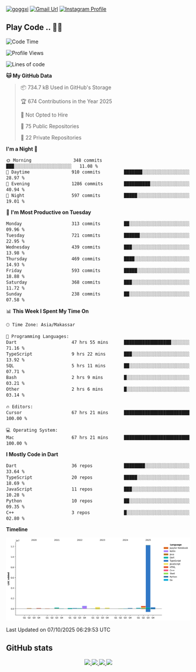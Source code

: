 [![goggxi](https://img.shields.io/badge/Portofolio-Goggxi-orange)](https://goggxi.github.io)
[![Gmail Url](https://img.shields.io/twitter/url?label=Goggxi@gmail.com&logo=gmail&style=social&url=http%3A%2F%2Fmailto%3Acontact.Goggxi@gmail.com)](mailto:Goggxi@gmail.com) [![Instagram Profile](https://img.shields.io/twitter/url?label=moh_rifkan&logo=instagram&style=social&url=https://www.instagram.com/moh_rifkan/)](https://www.instagram.com/moh_rifkan/)

## Play Code .. 💬🚀

<!-- [![Moh Rifkan GitHub stats](https://github-readme-stats.vercel.app/api?username=goggxi&count_private=true&show_icons=true&theme=dracula&custom_title=Goggxi%20Statistic%20🚀)](https://github.com/goggxi/goggxi)

[![Top Langs](https://github-readme-stats.vercel.app/api/top-langs/?username=goggxi&langs_count=8&layout=compact&show_icons=true&theme=dracula)](https://github.com/goggxi/goggxi) -->

<!--START_SECTION:waka-->
![Code Time](http://img.shields.io/badge/Code%20Time-4%2C672%20hrs%2046%20mins-blue)

![Profile Views](http://img.shields.io/badge/Profile%20Views-9-blue)

![Lines of code](https://img.shields.io/badge/From%20Hello%20World%20I%27ve%20Written-15.0%20million%20lines%20of%20code-blue)

**🐱 My GitHub Data** 

> 📦 734.7 kB Used in GitHub's Storage 
 > 
> 🏆 674 Contributions in the Year 2025
 > 
> 🚫 Not Opted to Hire
 > 
> 📜 75 Public Repositories 
 > 
> 🔑 22 Private Repositories 
 > 
**I'm a Night 🦉** 

```text
🌞 Morning                348 commits         ███░░░░░░░░░░░░░░░░░░░░░░   11.08 % 
🌆 Daytime                910 commits         ███████░░░░░░░░░░░░░░░░░░   28.97 % 
🌃 Evening                1286 commits        ██████████░░░░░░░░░░░░░░░   40.94 % 
🌙 Night                  597 commits         █████░░░░░░░░░░░░░░░░░░░░   19.01 % 
```
📅 **I'm Most Productive on Tuesday** 

```text
Monday                   313 commits         ██░░░░░░░░░░░░░░░░░░░░░░░   09.96 % 
Tuesday                  721 commits         ██████░░░░░░░░░░░░░░░░░░░   22.95 % 
Wednesday                439 commits         ███░░░░░░░░░░░░░░░░░░░░░░   13.98 % 
Thursday                 469 commits         ████░░░░░░░░░░░░░░░░░░░░░   14.93 % 
Friday                   593 commits         █████░░░░░░░░░░░░░░░░░░░░   18.88 % 
Saturday                 368 commits         ███░░░░░░░░░░░░░░░░░░░░░░   11.72 % 
Sunday                   238 commits         ██░░░░░░░░░░░░░░░░░░░░░░░   07.58 % 
```


📊 **This Week I Spent My Time On** 

```text
🕑︎ Time Zone: Asia/Makassar

💬 Programming Languages: 
Dart                     47 hrs 55 mins      ██████████████████░░░░░░░   71.16 % 
TypeScript               9 hrs 22 mins       ███░░░░░░░░░░░░░░░░░░░░░░   13.92 % 
SQL                      5 hrs 11 mins       ██░░░░░░░░░░░░░░░░░░░░░░░   07.71 % 
Bash                     2 hrs 9 mins        █░░░░░░░░░░░░░░░░░░░░░░░░   03.21 % 
Other                    2 hrs 6 mins        █░░░░░░░░░░░░░░░░░░░░░░░░   03.14 % 

🔥 Editors: 
Cursor                   67 hrs 21 mins      █████████████████████████   100.00 % 

💻 Operating System: 
Mac                      67 hrs 21 mins      █████████████████████████   100.00 % 
```

**I Mostly Code in Dart** 

```text
Dart                     36 repos            ████████░░░░░░░░░░░░░░░░░   33.64 % 
TypeScript               20 repos            █████░░░░░░░░░░░░░░░░░░░░   18.69 % 
JavaScript               11 repos            ███░░░░░░░░░░░░░░░░░░░░░░   10.28 % 
Python                   10 repos            ██░░░░░░░░░░░░░░░░░░░░░░░   09.35 % 
C++                      3 repos             █░░░░░░░░░░░░░░░░░░░░░░░░   02.80 % 
```



**Timeline**

![Lines of Code chart](https://raw.githubusercontent.com/Goggxi/Goggxi/main/assets/bar_graph.png)


 Last Updated on 07/10/2025 06:29:53 UTC
<!--END_SECTION:waka-->

## GitHub stats

<p align="center">
  <a href="https://github.com/goggxi">
    <img src="http://github-profile-summary-cards.vercel.app/api/cards/profile-details?username=goggxi&theme=transparent" />
  </a>
  <a href="https://github.com/goggxi">
    <img src="https://github-readme-streak-stats.herokuapp.com/?user=goggxi&hide_border=true&card_width=338&theme=transparent" />
  </a>
  <a href="https://github.com/goggxi">
    <img src="http://github-profile-summary-cards.vercel.app/api/cards/stats?username=goggxi&theme=transparent" />
  </a>
  <a href="https://github.com/goggxi">
    <img src="https://github-readme-stats.vercel.app/api/top-langs/?username=goggxi&langs_count=10&exclude_repo=&hide=c,makefile,html,css,sass,nix,nunjucks,tsql,dockerfile,shell&card_width=699&hide_border=true&theme=transparent" />
  </a>
  <!-- <br/>
  <a href="https://github.com/goggxi">
    <img src="https://komarev.com/ghpvc/?username=goggxi&color=blue&style=flat" />
  </a> -->
</p>
